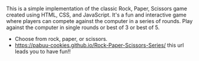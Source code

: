 This is a simple implementation of the classic Rock, Paper, Scissors game created using HTML, CSS, and JavaScript. It's a fun and interactive game where players can compete against the computer in a series of rounds.
Play against the computer in single rounds or best of 3 or best of 5.
- Choose from rock, paper, or scissors.
- https://pabuu-cookies.github.io/Rock-Paper-Scissors-Series/
this url leads you to have fun!!
